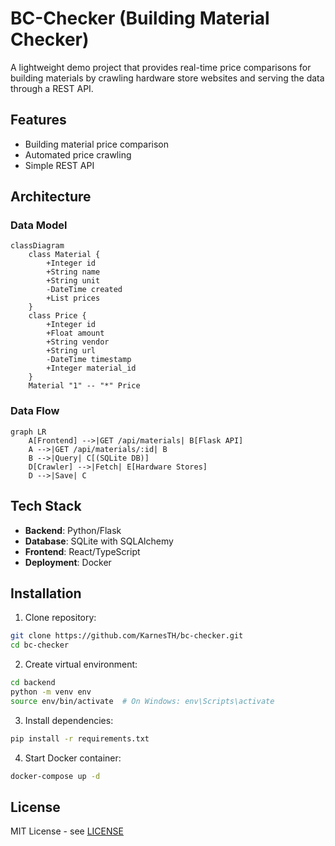 # BC-Checker (Building Material Checker)

A lightweight demo project that provides real-time price comparisons for building materials by crawling hardware store websites and serving the data through a REST API.

## Features
- Building material price comparison
- Automated price crawling
- Simple REST API

## Architecture

### Data Model
```mermaid
classDiagram
    class Material {
        +Integer id
        +String name
        +String unit
        -DateTime created
        +List prices
    }
    class Price {
        +Integer id
        +Float amount
        +String vendor
        +String url
        -DateTime timestamp
        +Integer material_id
    }
    Material "1" -- "*" Price
```

### Data Flow
```mermaid
graph LR
    A[Frontend] -->|GET /api/materials| B[Flask API]
    A -->|GET /api/materials/:id| B
    B -->|Query| C[(SQLite DB)]
    D[Crawler] -->|Fetch| E[Hardware Stores]
    D -->|Save| C
```

## Tech Stack
- **Backend**: Python/Flask
- **Database**: SQLite with SQLAlchemy
- **Frontend**: React/TypeScript
- **Deployment**: Docker

## Installation

1. Clone repository:
```bash
git clone https://github.com/KarnesTH/bc-checker.git
cd bc-checker
```

2. Create virtual environment:
```bash
cd backend
python -m venv env
source env/bin/activate  # On Windows: env\Scripts\activate
```

3. Install dependencies:
```bash
pip install -r requirements.txt
```

4. Start Docker container:
```bash
docker-compose up -d
```

## License

MIT License - see [LICENSE](LICENSE)
